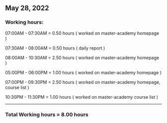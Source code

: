 ## May 28, 2022
### Working hours:

07:00AM - 07:30AM     = 0.50 hours ( worked on master-academy homepage )

07:30AM - 08:00AM     = 0.50 hours ( daily report )

08:00AM - 10:30AM     = 2.50 hours ( worked on master-academy homepage )

05:00PM - 06:00PM     = 1.00 hours ( worked on master-academy homepage )

07:00PM - 09:30PM     = 2.50 hours ( worked on master-academy homepage, course list )

10:30PM - 11:30PM     = 1.00 hours ( worked on master-academy course list )

----------------------------------------

### Total Working hours = 8.00 hours